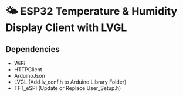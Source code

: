 # 🌤️ ESP32 Temperature & Humidity Display Client with LVGL

## Dependencies
- WiFi
- HTTPClient
- ArduinoJson
- LVGL (Add lv_conf.h to Arduino Library Folder)
- TFT_eSPI (Update or Replace User_Setup.h)
